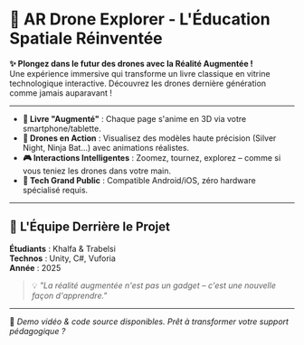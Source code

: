 # 🚀 AR Drone Explorer - L'Éducation Spatiale Réinventée  

**✨ Plongez dans le futur des drones avec la Réalité Augmentée !**  
Une expérience immersive qui transforme un livre classique en vitrine technologique interactive. Découvrez les drones dernière génération comme jamais auparavant !  

--- 

- **📖 Livre "Augmenté"** : Chaque page s'anime en 3D via votre smartphone/tablette.  
- **🤖 Drones en Action** : Visualisez des modèles haute précision (Silver Night, Ninja Bat...) avec animations réalistes.  
- **🎮 Interactions Intelligentes** : Zoomez, tournez, explorez – comme si vous teniez les drones dans votre main.  
- **📱 Tech Grand Public** : Compatible Android/iOS, zéro hardware spécialisé requis.  
 
---

## 👥 L'Équipe Derrière le Projet  
**Étudiants** : Khalfa & Trabelsi  
**Technos** : Unity, C#, Vuforia  
**Année** : 2025  

> 💡 *"La réalité augmentée n'est pas un gadget – c'est une nouvelle façon d'apprendre."*  

---

🔗 *Demo vidéo & code source disponibles. Prêt à transformer votre support pédagogique ?*  
